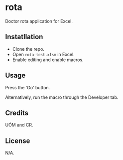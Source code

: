 # rota

Doctor rota application for Excel.

## Instatllation

* Clone the repo.
* Open `rota-test.xlsm` in Excel.
* Enable editing and enable macros.

## Usage

Press the 'Go' button. 

Alternatively, run the macro through the Developer tab.

## Credits

UÓM and CR. 

## License

N/A.
